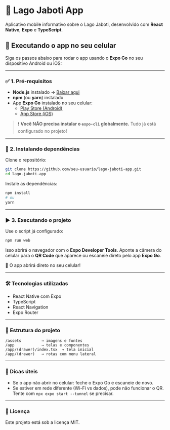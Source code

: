 
# 🌊 Lago Jaboti App

Aplicativo mobile informativo sobre o Lago Jaboti, desenvolvido com **React Native**, **Expo** e **TypeScript**.

## 📱 Executando o app no seu celular

Siga os passos abaixo para rodar o app usando o **Expo Go** no seu dispositivo Android ou iOS:

---

### ✅ 1. Pré-requisitos

- **Node.js** instalado → [Baixar aqui](https://nodejs.org/)
- **npm** (ou **yarn**) instalado
- App **Expo Go** instalado no seu celular:
  - [Play Store (Android)](https://play.google.com/store/apps/details?id=host.exp.exponent)
  - [App Store (iOS)](https://apps.apple.com/app/expo-go/id982107779)

> ❗ **Você NÃO precisa instalar o `expo-cli` globalmente.** Tudo já está configurado no projeto!

---

### 🚀 2. Instalando dependências

Clone o repositório:

```bash
git clone https://github.com/seu-usuario/lago-jaboti-app.git
cd lago-jaboti-app
```

Instale as dependências:

```bash
npm install
# ou
yarn
```

---

### ▶️ 3. Executando o projeto

Use o script já configurado:

```bash
npm run web
```

Isso abrirá o navegador com o **Expo Developer Tools**. Aponte a câmera do celular para o **QR Code** que aparece ou escaneie direto pelo app **Expo Go**.

🎉 O app abrirá direto no seu celular!

---

### 🛠️ Tecnologias utilizadas

- React Native com Expo
- TypeScript
- React Navigation
- Expo Router

---

### 📂 Estrutura do projeto

```
/assets         → imagens e fontes
/app            → telas e componentes
/app/(drawer)/index.tsx  → tela inicial
/app/(drawer)   → rotas com menu lateral
```

---

### 🧼 Dicas úteis

- Se o app não abrir no celular: feche o Expo Go e escaneie de novo.
- Se estiver em rede diferente (Wi-Fi vs dados), pode não funcionar o QR. Tente com `npx expo start --tunnel` se precisar.

---

### 📄 Licença

Este projeto está sob a licença MIT.
